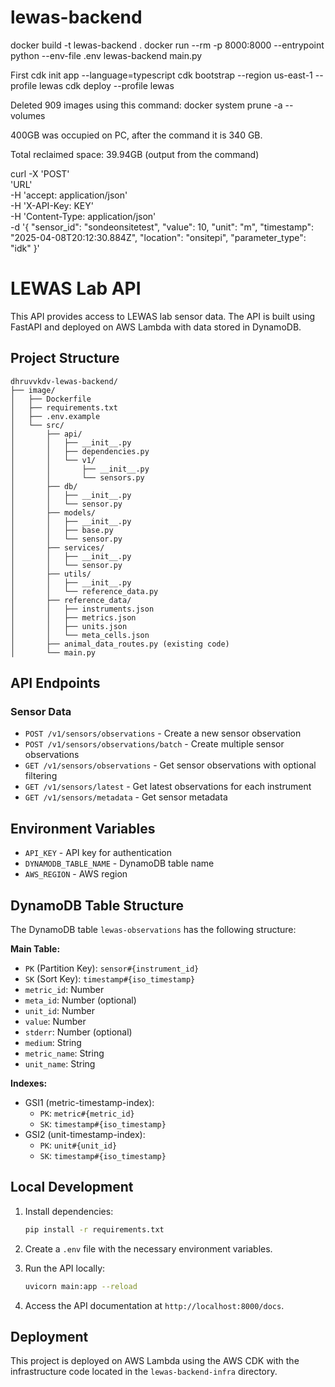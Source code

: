 # lewas-backend

docker build -t lewas-backend .
docker run --rm -p 8000:8000 --entrypoint python --env-file .env lewas-backend main.py

First
cdk init app --language=typescript
cdk bootstrap --region us-east-1 --profile lewas
cdk deploy --profile lewas

Deleted 909 images using this command:
docker system prune -a --volumes

400GB was occupied on PC, after the command it is 340 GB.

Total reclaimed space: 39.94GB (output from the command)

curl -X 'POST' \
 'URL' \
 -H 'accept: application/json' \
 -H 'X-API-Key: KEY' \
 -H 'Content-Type: application/json' \
 -d '{
"sensor_id": "sondeonsitetest",
"value": 10,
"unit": "m",
"timestamp": "2025-04-08T20:12:30.884Z",
"location": "onsitepi",
"parameter_type": "idk"
}'

# LEWAS Lab API

This API provides access to LEWAS lab sensor data. The API is built using FastAPI and deployed on AWS Lambda with data stored in DynamoDB.

## Project Structure

```
dhruvvkdv-lewas-backend/
├── image/
│   ├── Dockerfile
│   ├── requirements.txt
│   ├── .env.example
│   └── src/
│       ├── api/
│       │   ├── __init__.py
│       │   ├── dependencies.py
│       │   └── v1/
│       │       ├── __init__.py
│       │       └── sensors.py
│       ├── db/
│       │   ├── __init__.py
│       │   └── sensor.py
│       ├── models/
│       │   ├── __init__.py
│       │   ├── base.py
│       │   └── sensor.py
│       ├── services/
│       │   ├── __init__.py
│       │   └── sensor.py
│       ├── utils/
│       │   ├── __init__.py
│       │   └── reference_data.py
│       ├── reference_data/
│       │   ├── instruments.json
│       │   ├── metrics.json
│       │   ├── units.json
│       │   └── meta_cells.json
│       ├── animal_data_routes.py (existing code)
│       └── main.py
```

## API Endpoints

### Sensor Data

- `POST /v1/sensors/observations` - Create a new sensor observation
- `POST /v1/sensors/observations/batch` - Create multiple sensor observations
- `GET /v1/sensors/observations` - Get sensor observations with optional filtering
- `GET /v1/sensors/latest` - Get latest observations for each instrument
- `GET /v1/sensors/metadata` - Get sensor metadata

## Environment Variables

- `API_KEY` - API key for authentication
- `DYNAMODB_TABLE_NAME` - DynamoDB table name
- `AWS_REGION` - AWS region

## DynamoDB Table Structure

The DynamoDB table `lewas-observations` has the following structure:

**Main Table:**

- `PK` (Partition Key): `sensor#{instrument_id}`
- `SK` (Sort Key): `timestamp#{iso_timestamp}`
- `metric_id`: Number
- `meta_id`: Number (optional)
- `unit_id`: Number
- `value`: Number
- `stderr`: Number (optional)
- `medium`: String
- `metric_name`: String
- `unit_name`: String

**Indexes:**

- GSI1 (metric-timestamp-index):
  - `PK`: `metric#{metric_id}`
  - `SK`: `timestamp#{iso_timestamp}`
- GSI2 (unit-timestamp-index):
  - `PK`: `unit#{unit_id}`
  - `SK`: `timestamp#{iso_timestamp}`

## Local Development

1. Install dependencies:

   ```bash
   pip install -r requirements.txt
   ```

2. Create a `.env` file with the necessary environment variables.

3. Run the API locally:

   ```bash
   uvicorn main:app --reload
   ```

4. Access the API documentation at `http://localhost:8000/docs`.

## Deployment

This project is deployed on AWS Lambda using the AWS CDK with the infrastructure code located in the `lewas-backend-infra` directory.

